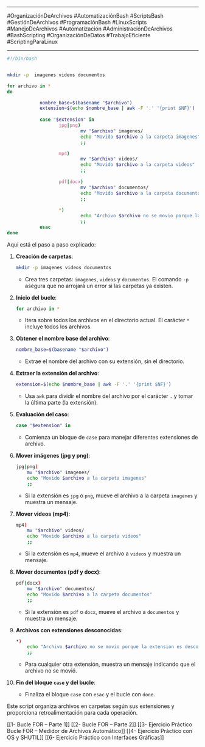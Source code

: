 
---

#OrganizaciónDeArchivos #AutomatizaciónBash #ScriptsBash #GestiónDeArchivos #ProgramaciónBash #LinuxScripts #ManejoDeArchivos #Automatización #AdministraciónDeArchivos #BashScripting #OrganizaciónDeDatos #TrabajoEficiente #ScriptingParaLinux

---

```bash
#!/bin/bash


mkdir -p  imagenes videos documentos

for archivo in *
do

            nombre_base=$(basename "$archivo")
            extension=$(echo $nombre_base | awk -F '.' '{print $NF}')
     
            case "$extension" in
                   jpg|png)
                           mv "$archivo" imagenes/
                           echo "Movido $archivo a la carpeta imagenes"
                           ;; 

                   mp4)  
                           mv "$archivo" videos/
                           echo "Movido $archivo a la carpeta videos" 
                           ;;    
                    
                   pdf|docx)
                           mv "$archivo" documentos/
                           echo "Movido $archivo a la carpeta documentos" 
                           ;;    
                     
                   *)
                           echo "Archivo $archivo no se movio porque la extension es desconocida" 
                           ;;    
            esac
done

```

Aquí está el paso a paso explicado:

1. **Creación de carpetas**:
    
    ```bash
    mkdir -p imagenes videos documentos
    ```
    
    - Crea tres carpetas: `imagenes`, `videos` y `documentos`. El comando `-p` asegura que no arrojará un error si las carpetas ya existen.
2. **Inicio del bucle**:
    
    ```bash
    for archivo in *
    ```
    
    - Itera sobre todos los archivos en el directorio actual. El carácter `*` incluye todos los archivos.
3. **Obtener el nombre base del archivo**:
    
    ```bash
    nombre_base=$(basename "$archivo")
    ```
    
    - Extrae el nombre del archivo con su extensión, sin el directorio.
4. **Extraer la extensión del archivo**:
    
    ```bash
    extension=$(echo $nombre_base | awk -F '.' '{print $NF}')
    ```
    
    - Usa `awk` para dividir el nombre del archivo por el carácter `.` y tomar la última parte (la extensión).
5. **Evaluación del caso**:
    
    ```bash
    case "$extension" in
    ```
    
    - Comienza un bloque de `case` para manejar diferentes extensiones de archivo.
6. **Mover imágenes (jpg y png)**:
    
    ```bash
    jpg|png)
        mv "$archivo" imagenes/
        echo "Movido $archivo a la carpeta imagenes"
        ;;
    ```
    
    - Si la extensión es `jpg` o `png`, mueve el archivo a la carpeta `imagenes` y muestra un mensaje.
7. **Mover videos (mp4)**:
    
    ```bash
    mp4)
        mv "$archivo" videos/
        echo "Movido $archivo a la carpeta videos"
        ;;
    ```
    
    - Si la extensión es `mp4`, mueve el archivo a `videos` y muestra un mensaje.
8. **Mover documentos (pdf y docx)**:
    
    ```bash
    pdf|docx)
        mv "$archivo" documentos/
        echo "Movido $archivo a la carpeta documentos"
        ;;
    ```
    
    - Si la extensión es `pdf` o `docx`, mueve el archivo a `documentos` y muestra un mensaje.
9. **Archivos con extensiones desconocidas**:
    
    ```bash
    *)
        echo "Archivo $archivo no se movio porque la extension es desconocida"
        ;;
    ```
    
    - Para cualquier otra extensión, muestra un mensaje indicando que el archivo no se movió.
10. **Fin del bloque `case` y del bucle**:
    
    - Finaliza el bloque `case` con `esac` y el bucle con `done`.

Este script organiza archivos en carpetas según sus extensiones y proporciona retroalimentación para cada operación.




[[1- Bucle FOR – Parte 1]]
[[2- Bucle FOR – Parte 2]]
[[3- Ejercicio Práctico Bucle FOR – Medidor de Archivos Automático]]
[[4- Ejercicio Práctico con OS y SHUTIL]]
[[6- Ejercicio Práctico con Interfaces Gráficas]]